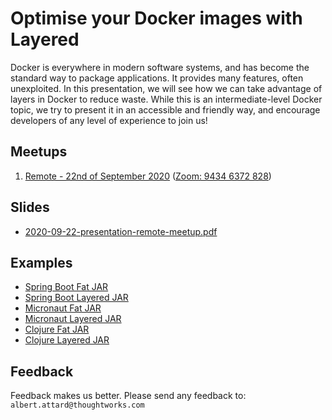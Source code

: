 # Optimise your Docker images with Layered

Docker is everywhere in modern software systems, and has become the standard way to package applications. It provides many features, often unexploited. In this presentation, we will see how we can take advantage of layers in Docker to reduce waste. While this is an intermediate-level Docker topic, we try to present it in an accessible and friendly way, and encourage developers of any level of experience to join us!

## Meetups

1. [Remote - 22nd of September 2020](https://www.meetup.com/ThoughtWorks_Koeln/events/273188426/) ([Zoom: 9434 6372 828](https://thoughtworks.zoom.us/j/94346372828))

## Slides

- [2020-09-22-presentation-remote-meetup.pdf](/blob/master/presentation/assets/pdf/2020-09-22-presentation-remote-meetup.pdf)

## Examples

- [Spring Boot Fat JAR](/presentation-layered-jar/tree/master/examples#spring-boot-fat-jar)
- [Spring Boot Layered JAR](/presentation-layered-jar/tree/master/examples#spring-boot-layered-jar)
- [Micronaut Fat JAR](/presentation-layered-jar/tree/master/examples#micronaut-fat-jar)
- [Micronaut Layered JAR](/presentation-layered-jar/tree/master/examples#micronaut-layered-jar)
- [Clojure Fat JAR](/presentation-layered-jar/tree/master/examples#clojure-fat-jar)
- [Clojure Layered JAR](/presentation-layered-jar/tree/master/examples#clojure-layered-jar)

## Feedback

Feedback makes us better. Please send any feedback to: `albert.attard@thoughtworks.com`
